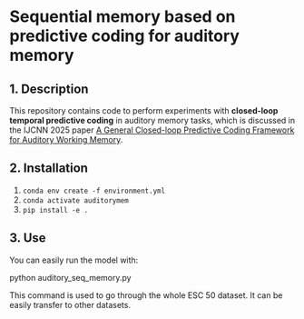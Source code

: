 # Sequential memory based on predictive coding for auditory memory

## 1. Description
This repository contains code to perform experiments with **closed-loop temporal predictive coding** in auditory memory tasks, which is discussed in the IJCNN 2025 paper [A General Closed-loop Predictive Coding Framework for Auditory Working Memory]([https://proceedings.neurips.cc/paper_files/paper/2023/hash/8a8b9c7f979e8819a7986b3ef825c08a-Abstract-Conference.html](https://arxiv.org/abs/2503.12506)).

## 2. Installation
1. `conda env create -f environment.yml`  
2. `conda activate auditorymem`
3. `pip install -e .`

## 3. Use
You can easily run the model with:

python auditory_seq_memory.py

This command is used to go through the whole ESC 50 dataset. It can be easily transfer to other datasets.

